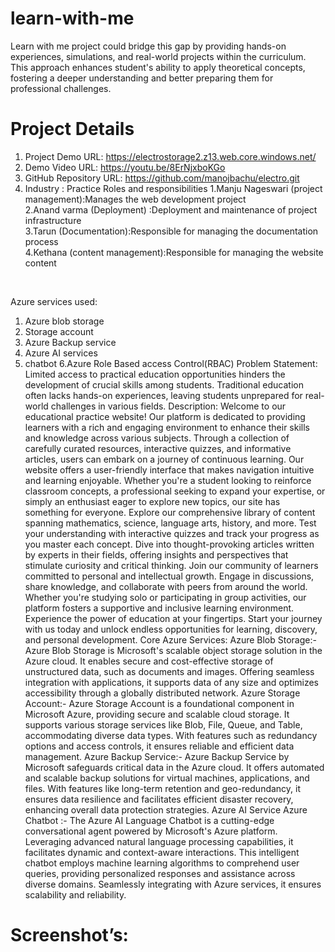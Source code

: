# learn-with-me
Learn with me project could bridge this gap by providing hands-on experiences, simulations, and real-world projects within the curriculum. This approach enhances student's ability to apply theoretical concepts, fostering a deeper understanding and better preparing them for professional challenges. 

# Project Details
1.	Project Demo URL: https://electrostorage2.z13.web.core.windows.net/ <br>
2.	Demo Video URL: https://youtu.be/8ErNjxboKGo<br>
3.	GitHub Repository URL:  https://github.com/manojbachu/electro.git <br>
4.	Industry : Practice 
Roles and responsibilities
1.Manju Nageswari (project management):Manages the web development project <br>
2.Anand varma (Deployment) :Deployment and maintenance of  project infrastructure <br>
3.Tarun (Documentation):Responsible for managing the documentation process <br>
4.Kethana (content management):Responsible for managing the website content
<br>

Azure services used:
1.	Azure blob storage
2.	Storage account
3.	Azure Backup service
4.	Azure AI services
5.	chatbot
6.Azure Role Based access Control(RBAC)
Problem Statement:
Limited access to practical education opportunities hinders the development of crucial skills among students. Traditional education often lacks hands-on experiences, leaving students unprepared for real-world challenges in various fields.
Description:
Welcome to our educational practice website! Our platform is dedicated to providing learners with a rich and engaging environment to enhance their skills and knowledge across various subjects. Through a collection of carefully curated resources, interactive quizzes, and informative articles, users can embark on a journey of continuous learning.
Our website offers a user-friendly interface that makes navigation intuitive and learning enjoyable. Whether you're a student looking to reinforce classroom concepts, a professional seeking to expand your expertise, or simply an enthusiast eager to explore new topics, our site has something for everyone.
Explore our comprehensive library of content spanning mathematics, science, language arts, history, and more. Test your understanding with interactive quizzes and track your progress as you master each concept. Dive into thought-provoking articles written by experts in their fields, offering insights and perspectives that stimulate curiosity and critical thinking.
Join our community of learners committed to personal and intellectual growth. Engage in discussions, share knowledge, and collaborate with peers from around the world. Whether you're studying solo or participating in group activities, our platform fosters a supportive and inclusive learning environment.
Experience the power of education at your fingertips. Start your journey with us today and unlock endless opportunities for learning, discovery, and personal development.
Core Azure Services:
Azure Blob Storage:- Azure Blob Storage is Microsoft's scalable object storage solution in the Azure cloud. It enables secure and cost-effective storage of unstructured data, such as documents and images. Offering seamless integration with applications, it supports data of any size and optimizes accessibility through a globally distributed network. 
Azure Storage Account:- Azure Storage Account is a foundational component in Microsoft Azure, providing secure and scalable cloud storage. It supports various storage services like Blob, File, Queue, and Table, accommodating diverse data types. With features such as redundancy options and access controls, it ensures reliable and efficient data management.
 Azure Backup Service:- Azure Backup Service by Microsoft safeguards critical data in the Azure cloud. It offers automated and scalable backup solutions for virtual machines, applications, and files. With features like long-term retention and geo-redundancy, it ensures data resilience and facilitates efficient disaster recovery, enhancing overall data protection strategies.
Azure AI Service
Azure Chatbot :- The Azure AI Language Chatbot is a cutting-edge conversational agent powered by Microsoft's Azure platform. Leveraging advanced natural language processing capabilities, it facilitates dynamic and context-aware interactions. This intelligent chatbot employs machine learning algorithms to comprehend user queries, providing personalized responses and assistance across diverse domains. Seamlessly integrating with Azure services, it ensures scalability and reliability.
<h1>Screenshot’s:</h1>
